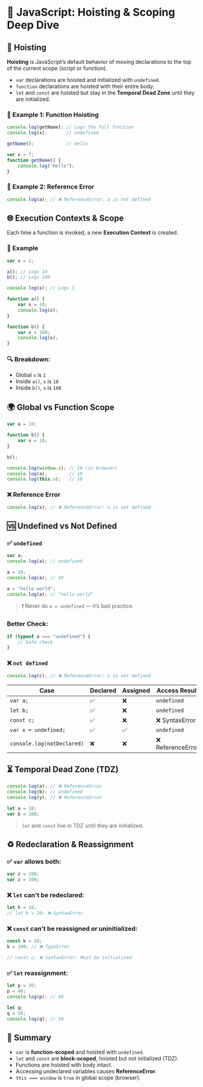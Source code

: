 
# 🧠 JavaScript: Hoisting & Scoping Deep Dive

## 🔄 Hoisting

**Hoisting** is JavaScript’s default behavior of moving declarations to the top of the current scope (script or function).  
- `var` declarations are hoisted and initialized with `undefined`.
- `function` declarations are hoisted with their entire body.
- `let` and `const` are hoisted but stay in the **Temporal Dead Zone** until they are initialized.

### 📌 Example 1: Function Hoisting

```js
console.log(getName); // Logs the full function
console.log(x);       // undefined

getName();            // Hello

var x = 7;
function getName() {
    console.log("Hello");
}
```

### 📌 Example 2: Reference Error

```js
console.log(a); // ❌ ReferenceError: a is not defined
```

## 🌐 Execution Contexts & Scope

Each time a function is invoked, a new **Execution Context** is created.

### 📌 Example

```js
var x = 1;

a(); // Logs 10
b(); // Logs 100

console.log(x); // Logs 1

function a() {
    var x = 10;
    console.log(x);
}

function b() {
    var x = 100;
    console.log(x);
}
```

### 🔍 Breakdown:
- Global `x` is `1`
- Inside `a()`, `x` is `10`
- Inside `b()`, `x` is `100`

## 🌍 Global vs Function Scope

```js
var a = 10;

function b() {
    var x = 10;
}

b();

console.log(window.a); // 10 (in browser)
console.log(a);        // 10
console.log(this.a);   // 10
```

### ❌ Reference Error

```js
console.log(x); // ❌ ReferenceError: x is not defined
```

## 🆚 Undefined vs Not Defined

### ✅ `undefined`

```js
var a;
console.log(a); // undefined

a = 10;
console.log(a); // 10

a = "hello world";
console.log(a); // "hello world"
```

> ❗ Never do `a = undefined` — it’s bad practice.

### Better Check:
```js
if (typeof a === "undefined") {
    // Safe check
}
```

### ❌ `not defined`

```js
console.log(c); // ❌ ReferenceError: c is not defined
```

| Case                       | Declared | Assigned | Access Result     |
|---------------------------|----------|----------|-------------------|
| `var a;`                  | ✅       | ❌       | `undefined`       |
| `let b;`                  | ✅       | ❌       | `undefined`       |
| `const c;`                | ✅       | ❌       | ❌ SyntaxError     |
| `var x = undefined;`      | ✅       | ✅       | `undefined`       |
| `console.log(notDeclared)`| ❌       | ❌       | ❌ ReferenceError  |

## ⏳ Temporal Dead Zone (TDZ)

```js
console.log(a); // ❌ ReferenceError
console.log(b); // undefined
console.log(y); // ❌ ReferenceError

let a = 10;
var b = 100;
```

> `let` and `const` live in TDZ until they are initialized.

## ♻️ Redeclaration & Reassignment

### ✅ `var` allows both:
```js
var z = 100;
var z = 200;
```

### ❌ `let` can't be redeclared:
```js
let h = 10;
// let h = 20; ❌ SyntaxError
```

### ❌ `const` can't be reassigned or uninitialized:
```js
const k = 10;
k = 100; // ❌ TypeError

// const c; ❌ SyntaxError: Must be initialized
```

### ✅ `let` reassignment:

```js
let p = 30;
p = 40;
console.log(p); // 40

let q;
q = 50;
console.log(q); // 50
```

## 📌 Summary

- `var` is **function-scoped** and hoisted with `undefined`.
- `let` and `const` are **block-scoped**, hoisted but not initialized (TDZ).
- Functions are hoisted with body intact.
- Accessing undeclared variables causes **ReferenceError**.
- `this === window` is `true` in global scope (browser).
